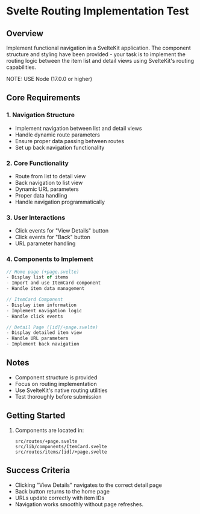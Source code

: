 # Svelte Routing Implementation Test

## Overview

Implement functional navigation in a SvelteKit application. The component structure and styling have been provided - your task is to implement the routing logic between the item list and detail views using SvelteKit's routing capabilities.

NOTE: USE Node (17.0.0 or higher)

## Core Requirements

### 1. Navigation Structure

- Implement navigation between list and detail views
- Handle dynamic route parameters
- Ensure proper data passing between routes
- Set up back navigation functionality

### 2. Core Functionality

- Route from list to detail view
- Back navigation to list view
- Dynamic URL parameters
- Proper data handling
- Handle navigation programmatically

### 3. User Interactions

- Click events for "View Details" button
- Click events for "Back" button
- URL parameter handling

### 4. Components to Implement

```typescript
// Home page (+page.svelte)
- Display list of items
- Import and use ItemCard component
- Handle item data management

// ItemCard Component
- Display item information
- Implement navigation logic
- Handle click events

// Detail Page ([id]/+page.svelte)
- Display detailed item view
- Handle URL parameters
- Implement back navigation
```

## Notes

- Component structure is provided
- Focus on routing implementation
- Use SvelteKit's native routing utilities
- Test thoroughly before submission

## Getting Started

1. Components are located in:
  
   ```
   src/routes/+page.svelte
   src/lib/components/ItemCard.svelte
   src/routes/items/[id]/+page.svelte
   ```

## Success Criteria

- Clicking "View Details" navigates to the correct detail page
- Back button returns to the home page
- URLs update correctly with item IDs
- Navigation works smoothly without page refreshes.

